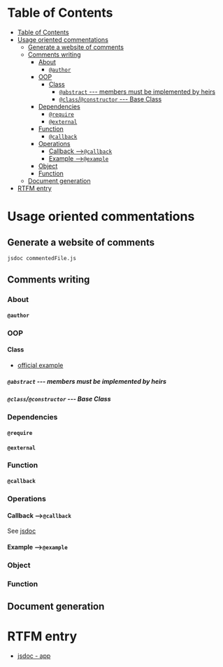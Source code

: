 # Table of Contents
- [Table of Contents](#table-of-contents)
- [Usage oriented commentations](#usage-oriented-commentations)
  - [Generate a website of comments](#generate-a-website-of-comments)
  - [Comments writing](#comments-writing)
    - [About](#about)
      - [```@author```](#author)
    - [OOP](#oop)
      - [Class](#class)
        - [```@abstract``` --- members must be implemented by heirs](#abstract-----members-must-be-implemented-by-heirs)
        - [```@class```/```@constructor``` --- Base Class](#classconstructor-----base-class)
    - [Dependencies](#dependencies)
      - [```@require```](#require)
      - [```@external```](#external)
    - [Function](#function)
      - [```@callback```](#callback)
    - [Operations](#operations)
      - [Callback -->```@callback```](#callback---callback)
      - [Example -->```@example```](#example---example)
    - [Object](#object)
    - [Function](#function-1)
  - [Document generation](#document-generation)
- [RTFM entry](#rtfm-entry)

# Usage oriented commentations
## Generate a website of comments
```dos
jsdoc commentedFile.js
```
## Comments writing
### About
#### ```@author```
### OOP
#### Class
- [official example](https://jsdoc.app/howto-es2015-classes.html)
##### ```@abstract``` --- members must be implemented by heirs
##### ```@class```/```@constructor``` --- Base Class
### Dependencies
#### ```@require```
#### ```@external```
### Function
#### ```@callback```
### Operations
#### Callback -->```@callback```
See [jsdoc](https://jsdoc.app/tags-callback.html)
#### Example -->```@example```
### Object
### Function

## Document generation

# RTFM entry
- [jsdoc - app](https://jsdoc.app/)